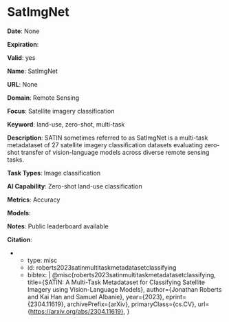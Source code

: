 # SatImgNet

**Date**: None

**Expiration**: 

**Valid**: yes

**Name**: SatImgNet

**URL**: None

**Domain**: Remote Sensing

**Focus**: Satellite imagery classification

**Keyword**: land-use, zero-shot, multi-task

**Description**: SATIN  sometimes referred to as SatImgNet  is a multi-task metadataset of 27 satellite imagery classification datasets evaluating zero-shot transfer of vision-language models across diverse remote sensing tasks. 

**Task Types**: Image classification

**AI Capability**: Zero-shot land-use classification

**Metrics**: Accuracy

**Models**: 

**Notes**: Public leaderboard available

**Citation**:

-
  - type: misc
  - id: roberts2023satinmultitaskmetadatasetclassifying
  - bibtex: |
      @misc{roberts2023satinmultitaskmetadatasetclassifying, title={SATIN: A Multi-Task Metadataset for Classifying Satellite Imagery using Vision-Language Models}, author={Jonathan Roberts and Kai Han and Samuel Albanie}, year={2023}, eprint={2304.11619}, archivePrefix={arXiv}, primaryClass={cs.CV}, url={https://arxiv.org/abs/2304.11619}, }

